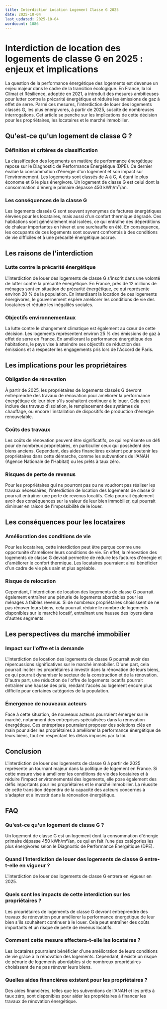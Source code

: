 ```yaml
---
title: Interdiction Location Logement Classe G 2025
date: 2025-10-04
last_updated: 2025-10-04
wordcount: 1086
---
```


# Interdiction de location des logements de classe G en 2025 : enjeux et implications

La question de la performance énergétique des logements est devenue un enjeu majeur dans le cadre de la transition écologique. En France, la loi Climat et Résilience, adoptée en 2021, a introduit des mesures ambitieuses pour lutter contre la précarité énergétique et réduire les émissions de gaz à effet de serre. Parmi ces mesures, l'interdiction de louer des logements classés G, les plus énergivores, à partir de 2025, suscite de nombreuses interrogations. Cet article se penche sur les implications de cette décision pour les propriétaires, les locataires et le marché immobilier.

## Qu'est-ce qu'un logement de classe G ?

### Définition et critères de classification

La classification des logements en matière de performance énergétique repose sur le Diagnostic de Performance Énergétique (DPE). Ce dernier évalue la consommation d'énergie d'un logement et son impact sur l'environnement. Les logements sont classés de A à G, A étant le plus économe et G le plus énergivore. Un logement de classe G est celui dont la consommation d'énergie primaire dépasse 450 kWh/m²/an.

### Les conséquences de la classe G

Les logements classés G sont souvent synonymes de factures énergétiques élevées pour les locataires, mais aussi d'un confort thermique dégradé. Ces habitations sont généralement mal isolées, ce qui entraîne des déperditions de chaleur importantes en hiver et une surchauffe en été. En conséquence, les occupants de ces logements sont souvent confrontés à des conditions de vie difficiles et à une précarité énergétique accrue.

## Les raisons de l'interdiction

### Lutte contre la précarité énergétique

L'interdiction de louer des logements de classe G s'inscrit dans une volonté de lutter contre la précarité énergétique. En France, près de 12 millions de ménages sont en situation de précarité énergétique, ce qui représente environ 20 % de la population. En interdisant la location de ces logements énergivores, le gouvernement espère améliorer les conditions de vie des locataires et réduire les inégalités sociales.

### Objectifs environnementaux

La lutte contre le changement climatique est également au cœur de cette décision. Les logements représentent environ 25 % des émissions de gaz à effet de serre en France. En améliorant la performance énergétique des habitations, le pays vise à atteindre ses objectifs de réduction des émissions et à respecter les engagements pris lors de l'Accord de Paris.

## Les implications pour les propriétaires

### Obligation de rénovation

À partir de 2025, les propriétaires de logements classés G devront entreprendre des travaux de rénovation pour améliorer la performance énergétique de leur bien s'ils souhaitent continuer à le louer. Cela peut inclure des travaux d'isolation, le remplacement des systèmes de chauffage, ou encore l'installation de dispositifs de production d'énergie renouvelable.

### Coûts des travaux

Les coûts de rénovation peuvent être significatifs, ce qui représente un défi pour de nombreux propriétaires, en particulier ceux qui possèdent des biens anciens. Cependant, des aides financières existent pour soutenir les propriétaires dans cette démarche, comme les subventions de l'ANAH (Agence Nationale de l'Habitat) ou les prêts à taux zéro.

### Risques de perte de revenus

Pour les propriétaires qui ne pourront pas ou ne voudront pas réaliser les travaux nécessaires, l'interdiction de location des logements de classe G pourrait entraîner une perte de revenus locatifs. Cela pourrait également avoir des conséquences sur la valeur de leur bien immobilier, qui pourrait diminuer en raison de l'impossibilité de le louer.

## Les conséquences pour les locataires

### Amélioration des conditions de vie

Pour les locataires, cette interdiction peut être perçue comme une opportunité d'améliorer leurs conditions de vie. En effet, la rénovation des logements de classe G devrait permettre de réduire les factures d'énergie et d'améliorer le confort thermique. Les locataires pourraient ainsi bénéficier d'un cadre de vie plus sain et plus agréable.

### Risque de relocation

Cependant, l'interdiction de location des logements de classe G pourrait également entraîner une pénurie de logements abordables pour les ménages à faibles revenus. Si de nombreux propriétaires choisissent de ne pas rénover leurs biens, cela pourrait réduire le nombre de logements disponibles sur le marché locatif, entraînant une hausse des loyers dans d'autres segments.

## Les perspectives du marché immobilier

### Impact sur l'offre et la demande

L'interdiction de location des logements de classe G pourrait avoir des répercussions significatives sur le marché immobilier. D'une part, cela pourrait inciter les propriétaires à investir dans la rénovation de leurs biens, ce qui pourrait dynamiser le secteur de la construction et de la rénovation. D'autre part, une réduction de l'offre de logements locatifs pourrait entraîner une hausse des prix, rendant l'accès au logement encore plus difficile pour certaines catégories de la population.

### Émergence de nouveaux acteurs

Face à cette situation, de nouveaux acteurs pourraient émerger sur le marché, notamment des entreprises spécialisées dans la rénovation énergétique. Ces entreprises pourraient proposer des solutions clés en main pour aider les propriétaires à améliorer la performance énergétique de leurs biens, tout en respectant les délais imposés par la loi.

## Conclusion

L'interdiction de louer des logements de classe G à partir de 2025 représente un tournant majeur dans la politique de logement en France. Si cette mesure vise à améliorer les conditions de vie des locataires et à réduire l'impact environnemental des logements, elle pose également des défis importants pour les propriétaires et le marché immobilier. La réussite de cette transition dépendra de la capacité des acteurs concernés à s'adapter et à investir dans la rénovation énergétique.

## FAQ

### Qu'est-ce qu'un logement de classe G ?

Un logement de classe G est un logement dont la consommation d'énergie primaire dépasse 450 kWh/m²/an, ce qui en fait l'une des catégories les plus énergivores selon le Diagnostic de Performance Énergétique (DPE).

### Quand l'interdiction de louer des logements de classe G entre-t-elle en vigueur ?

L'interdiction de louer des logements de classe G entrera en vigueur en 2025.

### Quels sont les impacts de cette interdiction sur les propriétaires ?

Les propriétaires de logements de classe G devront entreprendre des travaux de rénovation pour améliorer la performance énergétique de leur bien s'ils souhaitent continuer à le louer. Cela peut entraîner des coûts importants et un risque de perte de revenus locatifs.

### Comment cette mesure affectera-t-elle les locataires ?

Les locataires pourraient bénéficier d'une amélioration de leurs conditions de vie grâce à la rénovation des logements. Cependant, il existe un risque de pénurie de logements abordables si de nombreux propriétaires choisissent de ne pas rénover leurs biens.

### Quelles aides financières existent pour les propriétaires ?

Des aides financières, telles que les subventions de l'ANAH et les prêts à taux zéro, sont disponibles pour aider les propriétaires à financer les travaux de rénovation énergétique.